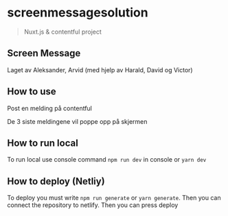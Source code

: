 # screenmessagesolution

> Nuxt.js & contentful project
> 
## Screen Message

Laget av Aleksander, Arvid (med hjelp av Harald, David og Victor)


## How to use

<p align="left">Post en melding på contentful</p>
<p align="left">De 3 siste meldingene vil poppe opp på skjermen</p>

## How to run local

To run local use console command `npm run dev` in console or `yarn dev`

## How to deploy (Netliy)

To deploy you must write `npm run generate` or `yarn generate`. 
Then you can connect the repository to netlify. Then you can press deploy
<p align="left>Webaddress: https://screenmessageapplication.netlify.app</p>